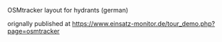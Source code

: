 OSMtracker layout for hydrants (german)

orignally published at https://www.einsatz-monitor.de/tour_demo.php?page=osmtracker